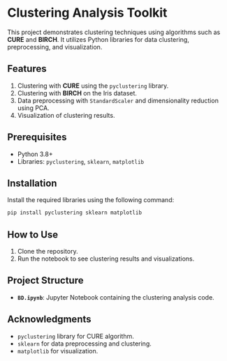 
# Clustering Analysis Toolkit

This project demonstrates clustering techniques using algorithms such as **CURE** and **BIRCH**. It utilizes Python libraries for data clustering, preprocessing, and visualization.

## Features
1. Clustering with **CURE** using the `pyclustering` library.
2. Clustering with **BIRCH** on the Iris dataset.
3. Data preprocessing with `StandardScaler` and dimensionality reduction using PCA.
4. Visualization of clustering results.

## Prerequisites
- Python 3.8+
- Libraries: `pyclustering`, `sklearn`, `matplotlib`

## Installation
Install the required libraries using the following command:
```bash
pip install pyclustering sklearn matplotlib
```

## How to Use
1. Clone the repository.
2. Run the notebook to see clustering results and visualizations.

## Project Structure
- **`BD.ipynb`**: Jupyter Notebook containing the clustering analysis code.

## Acknowledgments
- `pyclustering` library for CURE algorithm.
- `sklearn` for data preprocessing and clustering.
- `matplotlib` for visualization.
